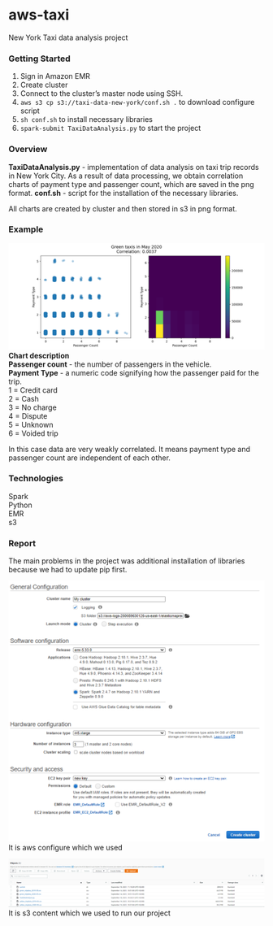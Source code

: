 # aws-taxi
New York Taxi data analysis project

### Getting Started
1. Sign in Amazon EMR
2. Create cluster
3. Connect to the cluster’s master node using SSH.
4. ```aws s3 cp s3://taxi-data-new-york/conf.sh .```  to download configure script
5. ```sh conf.sh``` to install necessary libraries
6. ```spark-submit TaxiDataAnalysis.py``` to start the project

### Overview
**TaxiDataAnalysis.py** - implementation of data analysis on taxi trip records in New York City. As a result of data processing, we obtain correlation charts of payment type and passenger count, which are saved in the png format. 
**conf.sh** - script for the installation of the necessary libraries.

All charts are created by cluster and then stored in s3 in png format.

### Example
![ExampleChart](./Assets/242089473_1784395795097112_5840287843245164300_n.png)
**Chart description** \
**Passenger count** - the number of passengers in the vehicle. \
**Payment Type** - a numeric code signifying how the passenger paid for the trip. \
1 = Credit card \
2 = Cash \
3 = No charge \
4 = Dispute \
5 = Unknown \
6 = Voided trip

In this case data are very weakly correlated. It means payment type and passenger count are independent of each other.

### Technologies
Spark \
Python \
EMR \
s3

### Report
The main problems in the project was additional installation of libraries because we had to update pip first. 

![clusterConfig](./Assets/clusterConfig.png) \
It is aws configure which we used

![s3Content](./Assets/s3Content.png) \
It is s3 content which we used to run our project